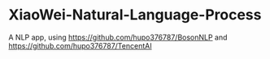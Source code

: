 # XiaoWei-Natural-Language-Process

A NLP app, using https://github.com/hupo376787/BosonNLP and https://github.com/hupo376787/TencentAI


[](!https://github.com/hupo376787/XiaoWei-Natural-Language-Process/blob/master/QQ%E6%88%AA%E5%9B%BE20180423111514.png)
[](!https://github.com/hupo376787/XiaoWei-Natural-Language-Process/blob/master/QQ%E6%88%AA%E5%9B%BE20180423111605.png)
